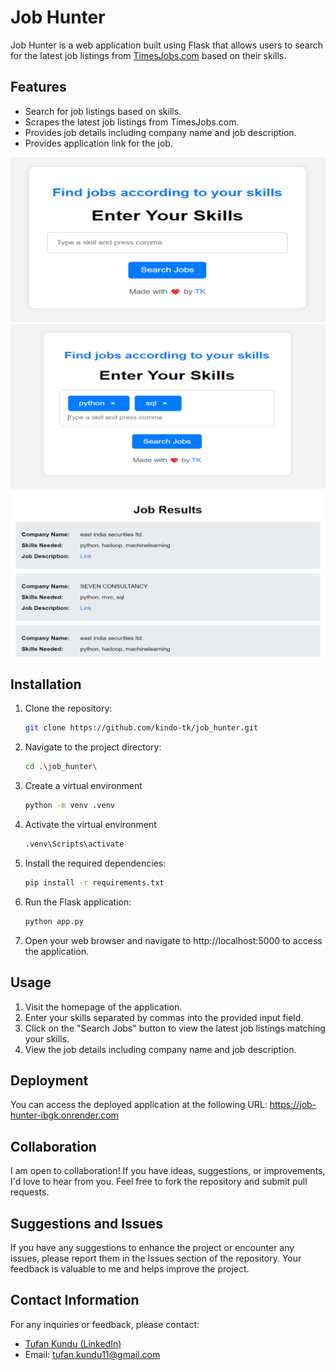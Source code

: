 # Job Hunter

Job Hunter is a web application built using Flask that allows users to search for the latest job listings from <a href="https://www.timesjobs.com/">TimesJobs.com</a> based on their skills.

## Features

- Search for job listings based on skills.
- Scrapes the latest job listings from TimesJobs.com.
- Provides job details including company name and job description.
- Provides application link for the job.

<img src = "https://github.com/kindo-tk/images/blob/main/job_hunter/search_page.png">
<br>
<img src = "https://github.com/kindo-tk/images/blob/main/job_hunter/search_page_querry.png">
<br>
<img src = "https://github.com/kindo-tk/images/blob/main/job_hunter/job_result.png">

## Installation

1. Clone the repository:

    ```bash
    git clone https://github.com/kindo-tk/job_hunter.git
    ```

2. Navigate to the project directory:
   ```sh
   cd .\job_hunter\
   ```
   
3. Create a virtual environment

    ```bash
    python -m venv .venv
    ```
4. Activate the virtual environment

    ```bash
    .venv\Scripts\activate
    ```

5. Install the required dependencies:
   
    ```bash
    pip install -r requirements.txt
    ```

6. Run the Flask application:

    ```bash
    python app.py
    ```

6. Open your web browser and navigate to http://localhost:5000 to access the application.


## Usage

1. Visit the homepage of the application.
2. Enter your skills separated by commas into the provided input field.
3. Click on the "Search Jobs" button to view the latest job listings matching your skills.
4. View the job details including company name and job description.


## Deployment

You can access the deployed application at the following URL: https://job-hunter-ibgk.onrender.com

## Collaboration
I am open to collaboration! If you have ideas, suggestions, or improvements, I'd love to hear from you. Feel free to fork the repository and submit pull requests.

## Suggestions and Issues
If you have any suggestions to enhance the project or encounter any issues, please report them in the Issues section of the repository. Your feedback is valuable to me and helps improve the project.

## Contact Information
For any inquiries or feedback, please contact:

- <a href="https://www.linkedin.com/in/tufan-kundu-577945221/">Tufan Kundu (LinkedIn)</a>
- Email: tufan.kundu11@gmail.com


